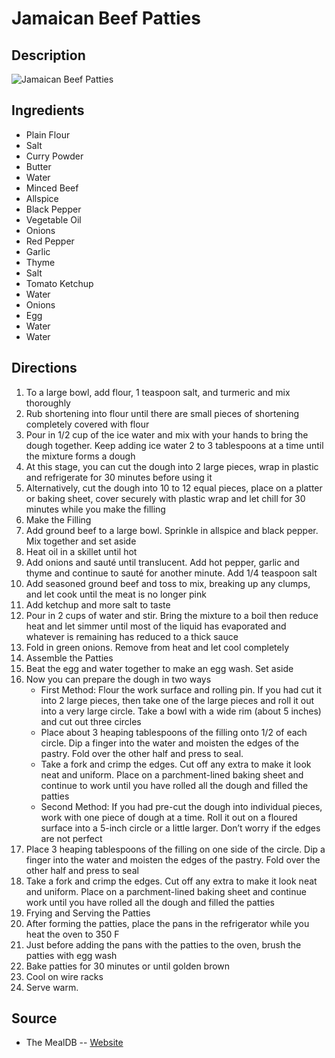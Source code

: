 # Jamaican Beef Patties

## Description
![Jamaican Beef Patties](https://www.themealdb.com/images/media/meals/wsqqsw1515364068.jpg "Jamaican Beef Patties")

## Ingredients
- Plain Flour
- Salt
- Curry Powder
- Butter
- Water
- Minced Beef
- Allspice
- Black Pepper
- Vegetable Oil
- Onions
- Red Pepper
- Garlic
- Thyme
- Salt
- Tomato Ketchup
- Water
- Onions
- Egg
- Water
- Water

## Directions
1. To a large bowl, add flour, 1 teaspoon salt, and turmeric and mix thoroughly
2. Rub shortening into flour until there are small pieces of shortening completely covered with flour
3. Pour in 1/2 cup of the ice water and mix with your hands to bring the dough together. Keep adding ice water 2 to 3 tablespoons at a time until the mixture forms a dough
4. At this stage, you can cut the dough into 2 large pieces, wrap in plastic and refrigerate for 30 minutes before using it
5. Alternatively, cut the dough into 10 to 12 equal pieces, place on a platter or baking sheet, cover securely with plastic wrap and let chill for 30 minutes while you make the filling
6. Make the Filling
7. Add ground beef to a large bowl. Sprinkle in allspice and black pepper. Mix together and set aside
8. Heat oil in a skillet until hot
9. Add onions and sauté until translucent. Add hot pepper, garlic and thyme and continue to sauté for another minute. Add 1/4 teaspoon salt
10. Add seasoned ground beef and toss to mix, breaking up any clumps, and let cook until the meat is no longer pink
11. Add ketchup and more salt to taste
12. Pour in 2 cups of water and stir. Bring the mixture to a boil then reduce heat and let simmer until most of the liquid has evaporated and whatever is remaining has reduced to a thick sauce
13. Fold in green onions. Remove from heat and let cool completely
14. Assemble the Patties
15. Beat the egg and water together to make an egg wash. Set aside
16. Now you can prepare the dough in two ways
	- First Method: Flour the work surface and rolling pin. If you had cut it into 2 large pieces, then take one of the large pieces and roll it out into a very large circle. Take a bowl with a wide rim (about 5 inches) and cut out three circles
	- Place about 3 heaping tablespoons of the filling onto 1/2 of each circle. Dip a finger into the water and moisten the edges of the pastry. Fold over the other half and press to seal. 
	- Take a fork and crimp the edges. Cut off any extra to make it look neat and uniform. Place on a parchment-lined baking sheet and continue to work until you have rolled all the dough and filled the patties
	- Second Method: If you had pre-cut the dough into individual pieces, work with one piece of dough at a time. Roll it out on a floured surface into a 5-inch circle or a little larger. Don’t worry if the edges are not perfect
17. Place 3 heaping tablespoons of the filling on one side of the circle. Dip a finger into the water and moisten the edges of the pastry. Fold over the other half and press to seal
18. Take a fork and crimp the edges. Cut off any extra to make it look neat and uniform. Place on a parchment-lined baking sheet and continue work until you have rolled all the dough and filled the patties
19. Frying and Serving the Patties
20. After forming the patties, place the pans in the refrigerator while you heat the oven to 350 F
21. Just before adding the pans with the patties to the oven, brush the patties with egg wash
22. Bake patties for 30 minutes or until golden brown
23. Cool on wire racks
24. Serve warm.

## Source

- The MealDB -- [Website](https://themealdb.com)
